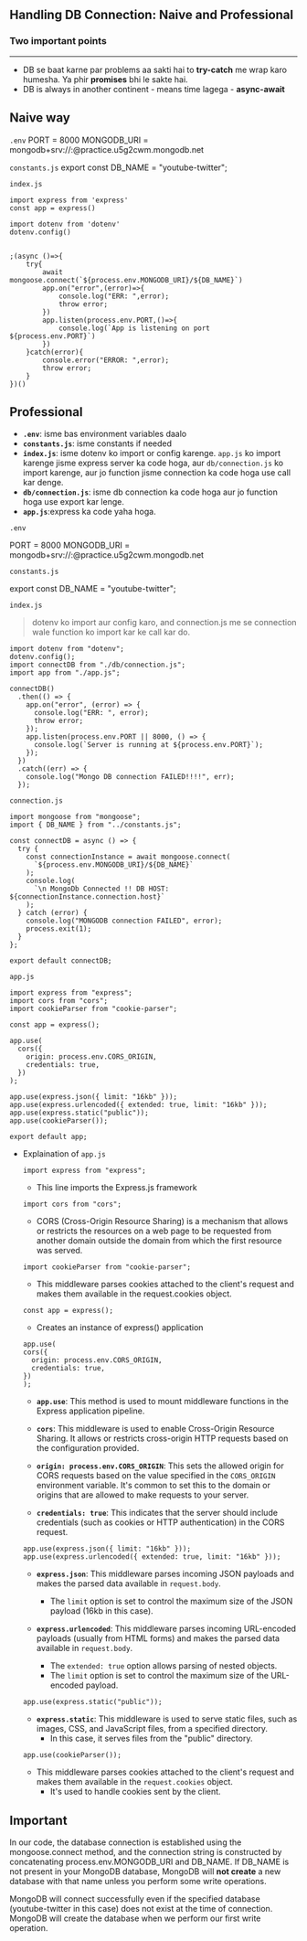 ## Handling DB Connection: Naive and Professional

### Two important points

---
- DB se baat karne par problems aa sakti hai to **try-catch** me wrap karo humesha. Ya phir **promises** bhi le sakte hai.
- DB is always in another continent - means time lagega - **async-await**

## Naive way
`.env`
PORT = 8000
MONGODB_URI = mongodb+srv://<username>:<password>@practice.u5g2cwm.mongodb.net

`constants.js`
export const DB_NAME = "youtube-twitter";

`index.js`
```
import express from 'express'
const app = express()

import dotenv from 'dotenv'
dotenv.config()


;(async ()=>{
    try{
        await mongoose.connect(`${process.env.MONGODB_URI}/${DB_NAME}`)
        app.on("error",(error)=>{
            console.log("ERR: ",error);
            throw error;
        })
        app.listen(process.env.PORT,()=>{
            console.log(`App is listening on port ${process.env.PORT}`)
        })
    }catch(error){
        console.error("ERROR: ",error);
        throw error;
    }
})()
```

## Professional
- **`.env`**: isme bas environment variables daalo
- **`constants.js`**: isme constants if needed
- **`index.js`**: isme dotenv ko import or config karenge. `app.js` ko import karenge jisme express server ka code hoga, aur `db/connection.js`  ko import karenge, aur jo function jisme connection ka code hoga use call kar denge.
- **`db/connection.js`**: isme db connection ka code hoga aur jo function hoga use export kar lenge.
- **`app.js`**:express ka code yaha hoga.


`.env`

PORT = 8000
MONGODB_URI = mongodb+srv://<username>:<password>@practice.u5g2cwm.mongodb.net

`constants.js`

export const DB_NAME = "youtube-twitter";

`index.js`

> dotenv ko import aur config karo, and connection.js me se connection wale function ko import kar ke call kar do.

```
import dotenv from "dotenv";
dotenv.config();
import connectDB from "./db/connection.js";
import app from "./app.js";

connectDB()
  .then(() => {
    app.on("error", (error) => {
      console.log("ERR: ", error);
      throw error;
    });
    app.listen(process.env.PORT || 8000, () => {
      console.log(`Server is running at ${process.env.PORT}`);
    });
  })
  .catch((err) => {
    console.log("Mongo DB connection FAILED!!!!", err);
  });
```

`connection.js`

```
import mongoose from "mongoose";
import { DB_NAME } from "../constants.js";

const connectDB = async () => {
  try {
    const connectionInstance = await mongoose.connect(
      `${process.env.MONGODB_URI}/${DB_NAME}`
    );
    console.log(
      `\n MongoDb Connected !! DB HOST: ${connectionInstance.connection.host}`
    );
  } catch (error) {
    console.log("MONGODB connection FAILED", error);
    process.exit(1);
  }
};

export default connectDB;
```

`app.js`
```
import express from "express";
import cors from "cors";
import cookieParser from "cookie-parser";

const app = express();

app.use(
  cors({
    origin: process.env.CORS_ORIGIN,
    credentials: true,
  })
);

app.use(express.json({ limit: "16kb" }));
app.use(express.urlencoded({ extended: true, limit: "16kb" }));
app.use(express.static("public"));
app.use(cookieParser());

export default app;

```

  - Explaination of `app.js`

    ```
    import express from "express";
    ```
     - This line imports the Express.js framework

    ```
    import cors from "cors";
    ```
      - CORS (Cross-Origin Resource Sharing) is a mechanism that allows or restricts the resources on a web page to be requested from another domain outside the domain from which the first resource was served.

    ```
    import cookieParser from "cookie-parser";
    ```
      -  This middleware parses cookies attached to the client's request and makes them available in the request.cookies object.

    ```
    const app = express();
    ```
      - Creates an instance of express() application

    ```
    app.use(
    cors({
      origin: process.env.CORS_ORIGIN,
      credentials: true,
    })
    );
    ```
      -  **`app.use`**: This method is used to mount middleware functions in the Express application pipeline.

      - **`cors`**: This middleware is used to enable Cross-Origin Resource Sharing. It allows or restricts cross-origin HTTP requests based on the configuration provided.

      - **`origin: process.env.CORS_ORIGIN`**: This sets the allowed origin for CORS requests based on the value specified in the `CORS_ORIGIN` environment variable. It's common to set this to the domain or origins that are allowed to make requests to your server.

      - **`credentials: true`**: This indicates that the server should include credentials (such as cookies or HTTP authentication) in the CORS request.

    ```
    app.use(express.json({ limit: "16kb" }));
    app.use(express.urlencoded({ extended: true, limit: "16kb" }));
    ```
      - **`express.json`**: This middleware parses incoming JSON payloads and makes the parsed data available in `request.body`.
        - The `limit` option is set to control the maximum size of the JSON payload (16kb in this case).

      - **`express.urlencoded`**: This middleware parses incoming URL-encoded payloads (usually from HTML forms) and makes the parsed data available in `request.body`.
        - The `extended: true` option allows parsing of nested objects.
        - The `limit` option is set to control the maximum size of the URL-encoded payload.


    ```
    app.use(express.static("public"));
    ```
      - **`express.static`**: This middleware is used to serve static files, such as images, CSS, and JavaScript files, from a specified directory.
        - In this case, it serves files from the "public" directory.

    ```
    app.use(cookieParser());
    ```
      - This middleware parses cookies attached to the client's request and makes them available in the `request.cookies` object.
        - It's used to handle cookies sent by the client.
## Important 

In our code, the database connection is established using the mongoose.connect method, and the connection string is constructed by concatenating process.env.MONGODB_URI and DB_NAME. If DB_NAME is not present in your MongoDB database, MongoDB will **not create** a new database with that name unless you perform some write operations.

MongoDB will connect successfully even if the specified database (youtube-twitter in this case) does not exist at the time of connection. MongoDB will create the database when we perform our first write operation.